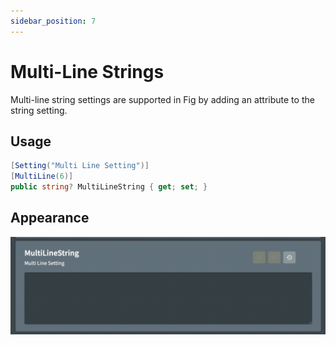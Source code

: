 ```yaml
---
sidebar_position: 7
---
```


# Multi-Line Strings

Multi-line string settings are supported in Fig by adding an attribute to the string setting.

## Usage

```csharp
[Setting("Multi Line Setting")]
[MultiLine(6)]
public string? MultiLineString { get; set; }
```

## Appearance

![image-20220726221132075](../../../static/img/image-20220726221132075.png)

